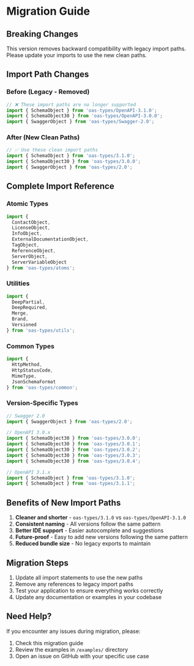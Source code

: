 # Migration Guide

## Breaking Changes

This version removes backward compatibility with legacy import paths. Please update your imports to use the new clean paths.

## Import Path Changes

### Before (Legacy - Removed)
```typescript
// ❌ These import paths are no longer supported
import { SchemaObject } from 'oas-types/OpenAPI-3.1.0';
import { SchemaObject30 } from 'oas-types/OpenAPI-3.0.0';
import { SwaggerObject } from 'oas-types/Swagger-2.0';
```

### After (New Clean Paths)
```typescript
// ✅ Use these clean import paths
import { SchemaObject } from 'oas-types/3.1.0';
import { SchemaObject30 } from 'oas-types/3.0.0';
import { SwaggerObject } from 'oas-types/2.0';
```

## Complete Import Reference

### Atomic Types
```typescript
import { 
  ContactObject, 
  LicenseObject, 
  InfoObject, 
  ExternalDocumentationObject,
  TagObject,
  ReferenceObject,
  ServerObject,
  ServerVariableObject
} from 'oas-types/atoms';
```

### Utilities
```typescript
import { 
  DeepPartial, 
  DeepRequired, 
  Merge, 
  Brand,
  Versioned
} from 'oas-types/utils';
```

### Common Types
```typescript
import { 
  HttpMethod,
  HttpStatusCode,
  MimeType,
  JsonSchemaFormat
} from 'oas-types/common';
```

### Version-Specific Types
```typescript
// Swagger 2.0
import { SwaggerObject } from 'oas-types/2.0';

// OpenAPI 3.0.x
import { SchemaObject30 } from 'oas-types/3.0.0';
import { SchemaObject30 } from 'oas-types/3.0.1';
import { SchemaObject30 } from 'oas-types/3.0.2';
import { SchemaObject30 } from 'oas-types/3.0.3';
import { SchemaObject30 } from 'oas-types/3.0.4';

// OpenAPI 3.1.x
import { SchemaObject } from 'oas-types/3.1.0';
import { SchemaObject } from 'oas-types/3.1.1';
```

## Benefits of New Import Paths

1. **Cleaner and shorter** - `oas-types/3.1.0` vs `oas-types/OpenAPI-3.1.0`
2. **Consistent naming** - All versions follow the same pattern
3. **Better IDE support** - Easier autocomplete and suggestions
4. **Future-proof** - Easy to add new versions following the same pattern
5. **Reduced bundle size** - No legacy exports to maintain

## Migration Steps

1. Update all import statements to use the new paths
2. Remove any references to legacy import paths
3. Test your application to ensure everything works correctly
4. Update any documentation or examples in your codebase

## Need Help?

If you encounter any issues during migration, please:
1. Check this migration guide
2. Review the examples in `/examples/` directory
3. Open an issue on GitHub with your specific use case



